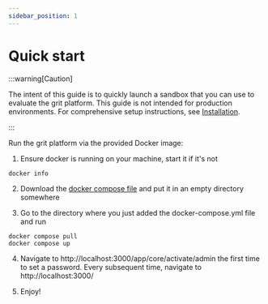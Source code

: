 ```yaml
---
sidebar_position: 1
---
```


# Quick start

:::warning[Caution]

The intent of this guide is to quickly launch a sandbox that you can use to evaluate the grit platform. This guide is not intended for production environments. For comprehensive setup instructions, see [Installation](installation).

:::

Run the grit platform via the provided Docker image:
1. Ensure docker is running on your machine, start it if it's not

```
docker info
```

2. Download the [docker compose file](./assets/docker-compose.yml) and put it in an empty directory somewhere

3. Go to the directory where you just added the docker-compose.yml file and run
```
docker compose pull
docker compose up
```

4. Navigate to http://localhost:3000/app/core/activate/admin the first time to set a password. Every subsequent time, navigate
to http://localhost:3000/

5. Enjoy!
